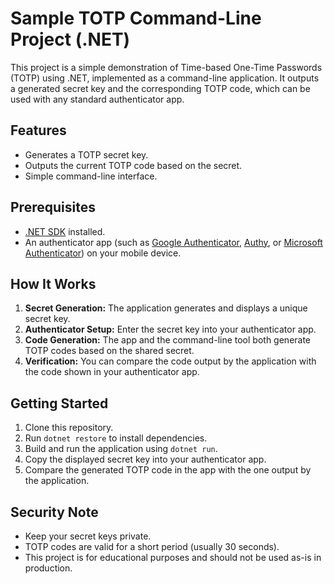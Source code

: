 # Sample TOTP Command-Line Project (.NET)

This project is a simple demonstration of Time-based One-Time Passwords (TOTP) using .NET, implemented as a command-line application. It outputs a generated secret key and the corresponding TOTP code, which can be used with any standard authenticator app.

## Features

- Generates a TOTP secret key.
- Outputs the current TOTP code based on the secret.
- Simple command-line interface.

## Prerequisites

- [.NET SDK](https://dotnet.microsoft.com/download) installed.
- An authenticator app (such as [Google Authenticator](https://support.google.com/accounts/answer/1066447), [Authy](https://authy.com/), or [Microsoft Authenticator](https://www.microsoft.com/en-us/security/mobile-authenticator-app)) on your mobile device.

## How It Works

1. **Secret Generation:** The application generates and displays a unique secret key.
2. **Authenticator Setup:** Enter the secret key into your authenticator app.
3. **Code Generation:** The app and the command-line tool both generate TOTP codes based on the shared secret.
4. **Verification:** You can compare the code output by the application with the code shown in your authenticator app.

## Getting Started

1. Clone this repository.
2. Run `dotnet restore` to install dependencies.
3. Build and run the application using `dotnet run`.
4. Copy the displayed secret key into your authenticator app.
5. Compare the generated TOTP code in the app with the one output by the application.

## Security Note

- Keep your secret keys private.
- TOTP codes are valid for a short period (usually 30 seconds).
- This project is for educational purposes and should not be used as-is in production.

